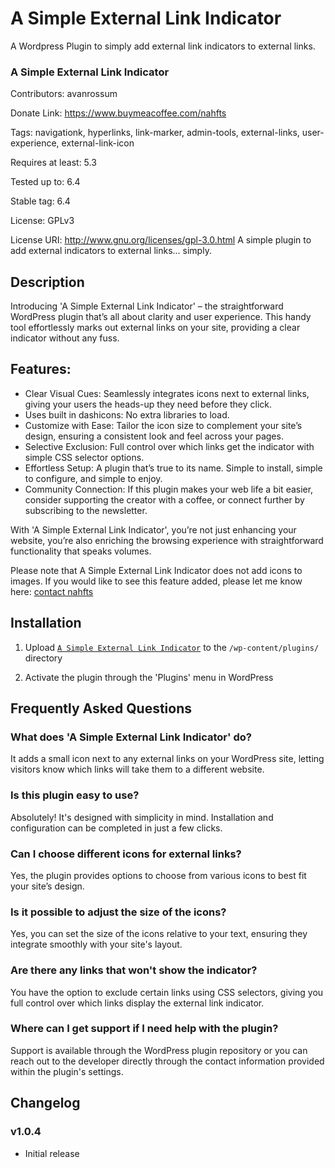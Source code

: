 # A Simple External Link Indicator

A Wordpress Plugin to simply add external link indicators to external links.

### A Simple External Link Indicator

Contributors: avanrossum

Donate Link: https://www.buymeacoffee.com/nahfts

Tags: navigationk, hyperlinks, link-marker, admin-tools, external-links, user-experience, external-link-icon

Requires at least: 5.3

Tested up to: 6.4

Stable tag: 6.4

License: GPLv3

License URI: http://www.gnu.org/licenses/gpl-3.0.html
A simple plugin to add external indicators to external links... simply.

## Description
Introducing 'A Simple External Link Indicator' – the straightforward WordPress plugin that’s all about clarity and user experience. This handy tool effortlessly marks out external links on your site, providing a clear indicator without any fuss.

## Features:

- Clear Visual Cues: Seamlessly integrates icons next to external links, giving your users the heads-up they need before they click.
- Uses built in dashicons: No extra libraries to load.
- Customize with Ease: Tailor the icon size to complement your site’s design, ensuring a consistent look and feel across your pages.
- Selective Exclusion: Full control over which links get the indicator with simple CSS selector options.
- Effortless Setup: A plugin that’s true to its name. Simple to install, simple to configure, and simple to enjoy.
- Community Connection: If this plugin makes your web life a bit easier, consider supporting the creator with a coffee, or connect further by subscribing to the newsletter.

With 'A Simple External Link Indicator', you’re not just enhancing your website, you’re also enriching the browsing experience with straightforward functionality that speaks volumes.

Please note that A Simple External Link Indicator does not add icons to images. If you would like to see this feature added, please let me know here: [contact nahfts](https://nahfts.com/contact-nahfts/)

## Installation 

1. Upload [`A Simple External Link Indicator`](https://github.com/avanrossum/a-simple-external-link-indicator/archive/refs/heads/main.zip) to the `/wp-content/plugins/` directory

2. Activate the plugin through the 'Plugins' menu in WordPress

## Frequently Asked Questions 

### What does 'A Simple External Link Indicator' do?

It adds a small icon next to any external links on your WordPress site, letting visitors know which links will take them to a different website.

### Is this plugin easy to use?

Absolutely! It's designed with simplicity in mind. Installation and configuration can be completed in just a few clicks.

### Can I choose different icons for external links?

Yes, the plugin provides options to choose from various icons to best fit your site’s design.

### Is it possible to adjust the size of the icons?

Yes, you can set the size of the icons relative to your text, ensuring they integrate smoothly with your site's layout.

### Are there any links that won't show the indicator?

You have the option to exclude certain links using CSS selectors, giving you full control over which links display the external link indicator.

### Where can I get support if I need help with the plugin?

Support is available through the WordPress plugin repository or you can reach out to the developer directly through the contact information provided within the plugin's settings.


## Changelog

### v1.0.4

* Initial release
